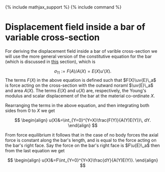 {% include mathjax_support %}
{% include command %}

# Displacement field inside a bar of variable cross-section

For deriving the displacement field inside a bar of varible cross-section we will use the more general version of the constitutive equation for the bar (which is discussed in [this](./BodyForce1.md) section), which is

$$
\begin{equation}
\sigma_{11}:=F(A)/A(X)=E(X) u'(X).
\end{equation}
$$
The terms $F(X)$ in the above equation is defined such that $F(X)\uv{E}\_a$ is force acting on the cross-section with the outward noraml  $\uv{E}\_a$ and area $A(X)$. The terms $E(X)$ and $u(X)$ are, respectively, the Young's modulus and scalar displacement of the bar at the material co-ordinate $X$.

Rearranging the terms in the above equation, and then integrating both sides from $0$ to $X$ we get

$$
\begin{align}
u(X)&=\int_{Y=0}^{Y=X}\frac{F(Y)}{A(Y)E(Y)}\, dY.
\end{align}
$$

From force equilibrium it follows that in the case of no body forces the axial force is constant along the bar's length, and is equal to the force acting on the bar's right face. Say the force on the bar's right face is $F\u{E}\_a$ then from the last equation we get 


$$
\begin{align}
u(X)&=F\int_{Y=0}^{Y=X}\frac{dY}{A(Y)E(Y)}.
\end{align}
$$
